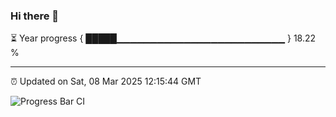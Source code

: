 ### Hi there 👋

⏳ Year progress { █████▁▁▁▁▁▁▁▁▁▁▁▁▁▁▁▁▁▁▁▁▁▁▁▁▁ } 18.22 %

---

⏰ Updated on Sat, 08 Mar 2025 12:15:44 GMT

![Progress Bar CI](https://github.com/code-lakshay/GitHub-Actions-Demo/workflows/Progress%20Bar%20CI/badge.svg)
